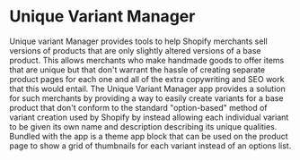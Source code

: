 # Unique Variant Manager
Unique variant Manager provides tools to help Shopify merchants sell versions of products that are only slightly altered versions of a base product. This allows merchants who make handmade goods to offer items that are unique but that don't warrant the hassle of creating separate product pages for each one and all of the extra copywriting and SEO work that this would entail. The Unique Variant Manager app provides a solution for such merchants by providing a way to easily create variants for a base product that don't conform to the standard "option-based" method of variant creation used by Shopify by instead allowing each individual variant to be given its own name and description describing its unique qualities. Bundled with the app is a theme app block that can be used on the product page to show a grid of thumbnails for each variant instead of an options list. 